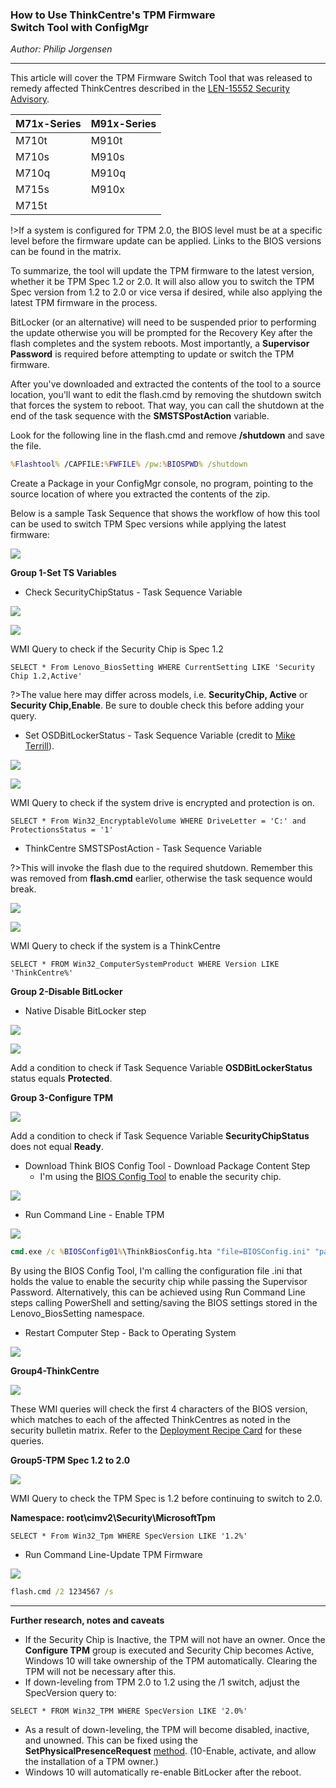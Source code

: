 ### How to Use ThinkCentre's TPM Firmware <br> Switch Tool with ConfigMgr
*Author: Philip Jorgensen*

---
This article will cover the TPM Firmware Switch Tool that was released to remedy affected ThinkCentres described in the [LEN-15552 Security Advisory](https://support.lenovo.com/us/en/product_security/len-15552).

| M71x-Series | M91x-Series |
|-------------|-------------|
| M710t | M910t |
| M710s | M910s |
| M710q | M910q |
| M715s | M910x |
| M715t |
 

!>If a system is configured for TPM 2.0, the BIOS level must be at a specific level before the firmware update can be applied. Links to the BIOS versions can be found in the matrix.

To summarize, the tool will update the TPM firmware to the latest version, whether it be TPM Spec 1.2 or 2.0. It will also allow you to switch the TPM Spec version from 1.2 to 2.0 or vice versa if desired, while also applying the latest TPM firmware in the process.

BitLocker (or an alternative) will need to be suspended prior to performing the update otherwise you will be prompted for the Recovery Key after the flash completes and the system reboots. Most importantly, a **Supervisor Password** is required before attempting to update or switch the TPM firmware.

After you've downloaded and extracted the contents of the tool to a source location, you'll want to edit the flash.cmd by removing the shutdown switch that forces the system to reboot. That way, you can call the shutdown at the end of the task sequence with the **SMSTSPostAction** variable.

Look for the following line in the flash.cmd and remove **/shutdown** and save the file.

```cmd
%Flashtool% /CAPFILE:%FWFILE% /pw:%BIOSPWD% /shutdown
```

Create a Package in your ConfigMgr console, no program, pointing to the source location of where you extracted the contents of the zip.

Below is a sample Task Sequence that shows the workflow of how this tool can be used to switch TPM Spec versions while applying the latest firmware:

![](../img/2018/tc_tpm_fwswitch_tool/image1.jpg)

**Group 1-Set TS Variables**

- Check SecurityChipStatus - Task Sequence Variable

![](../img/2018/tc_tpm_fwswitch_tool/image2.jpg)

![](../img/2018/tc_tpm_fwswitch_tool/image3.jpg)

WMI Query to check if the Security Chip is Spec 1.2
```wql
SELECT * From Lenovo_BiosSetting WHERE CurrentSetting LIKE 'Security Chip 1.2,Active'
```

?>The value here may differ across models, i.e. **SecurityChip, Active** or **Security Chip,Enable**. Be sure to double check this before adding your query.

- Set OSDBitLockerStatus - Task Sequence Variable (credit to [Mike Terrill](https://miketerrill.net/2017/04/19/how-to-detect-suspend-and-re-enable-bitlocker-during-a-task-sequence/)).

![](../img/2018/tc_tpm_fwswitch_tool/image4.jpg)

![](../img/2018/tc_tpm_fwswitch_tool/image5.jpg)

WMI Query to check if the system drive is encrypted and protection is on.
```wql
SELECT * From Win32_EncryptableVolume WHERE DriveLetter = 'C:' and ProtectionsStatus = '1'
```

- ThinkCentre SMSTSPostAction - Task Sequence Variable

?>This will invoke the flash due to the required shutdown. Remember this was removed from **flash.cmd** earlier, otherwise the task sequence would break.

![](../img/2018/tc_tpm_fwswitch_tool/image6.jpg)

![](../img/2018/tc_tpm_fwswitch_tool/image7.jpg)

WMI Query to check if the system is a ThinkCentre
```wql
SELECT * FROM Win32_ComputerSystemProduct WHERE Version LIKE 'ThinkCentre%'
```

**Group 2-Disable BitLocker**

- Native Disable BitLocker step

![](../img/2018/tc_tpm_fwswitch_tool/image8.jpg)

![](../img/2018/tc_tpm_fwswitch_tool/image9.jpg)

Add a condition to check if Task Sequence Variable **OSDBitLockerStatus** status equals **Protected**.

**Group 3-Configure TPM**

![](../img/2018/tc_tpm_fwswitch_tool/image10.jpg)

Add a condition to check if Task Sequence Variable **SecurityChipStatus** does not equal **Ready**.

- Download Think BIOS Config Tool - Download Package Content Step
    - I'm using the [BIOS Config Tool](https://docs.lenovocdrt.com/#/tbct/tbct_top) to enable the security chip.

![](../img/2018/tc_tpm_fwswitch_tool/image11.jpg)


- Run Command Line - Enable TPM

![](../img/2018/tc_tpm_fwswitch_tool/image12.jpg)
```cmd
cmd.exe /c %BIOSConfig01%\ThinkBiosConfig.hta "file=BIOSConfig.ini" "pass=1234567"
```

By using the BIOS Config Tool, I'm calling the configuration file .ini that holds the value to enable the security chip while passing the Supervisor Password. Alternatively, this can be achieved using Run Command Line steps calling PowerShell and setting/saving the BIOS settings stored in the Lenovo_BiosSetting namespace.

- Restart Computer Step - Back to Operating System

![](../img/2018/tc_tpm_fwswitch_tool/image13.jpg)

**Group4-ThinkCentre**

![](../img/2018/tc_tpm_fwswitch_tool/image14.jpg)

These WMI queries will check the first 4 characters of the BIOS version, which matches to each of the affected ThinkCentres as noted in the security bulletin matrix. Refer to the [Deployment Recipe Card](https://download.lenovo.com/cdrt/ddrc/RecipeCardWeb.html) for these queries.

**Group5-TPM Spec 1.2 to 2.0**

![](../img/2018/tc_tpm_fwswitch_tool/image15.jpg)

WMI Query to check the TPM Spec is 1.2 before continuing to switch to 2.0.

**Namespace: root\cimv2\Security\MicrosoftTpm**
```wql
SELECT * From Win32_Tpm WHERE SpecVersion LIKE '1.2%'
```

- Run Command Line-Update TPM Firmware

![](../img/2018/tc_tpm_fwswitch_tool/image16.jpg)

```cmd
flash.cmd /2 1234567 /s
```

---
**Further research, notes and caveats**

- If the Security Chip is Inactive, the TPM will not have an owner. Once the **Configure TPM** group is executed and Security Chip becomes Active, Windows 10 will take ownership of the TPM automatically.  Clearing the TPM will not be necessary after this.
- If down-leveling from TPM 2.0 to 1.2 using the /1 switch, adjust the SpecVersion query to:

```wql
SELECT * FROM Win32_TPM WHERE SpecVersion LIKE '2.0%'
```

- As a result of down-leveling, the TPM will become disabled, inactive, and unowned. This can be fixed using the **SetPhysicalPresenceRequest** [method](https://docs.microsoft.com/en-us/windows/win32/secprov/setphysicalpresencerequest-win32-tpm).  (10-Enable, activate, and allow the installation of a TPM owner.)
- Windows 10 will automatically re-enable BitLocker after the reboot.